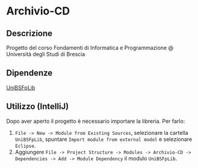 # Archivio-CD
## Descrizione
Progetto del corso Fondamenti di Informatica e Programmazione @ Università degli Studi di Brescia
## Dipendenze
[UniBSFpLib](https://github.com/myswlab/UniBSFpLib)
## Utilizzo (IntelliJ)
Dopo aver aperto il progetto è necessario importare la libreria. Per farlo:
1. `File -> New -> Module from Existing Sources`, selezionare la cartella `UniBSFpLib`, spuntare `Import module from external model` e selezionare `Eclipse`.
2. Aggiungere `File -> Project Structure -> Modules -> Archivio-CD -> Dependencies -> Add -> Module Dependency` il modulo `UniBSFpLib`.



